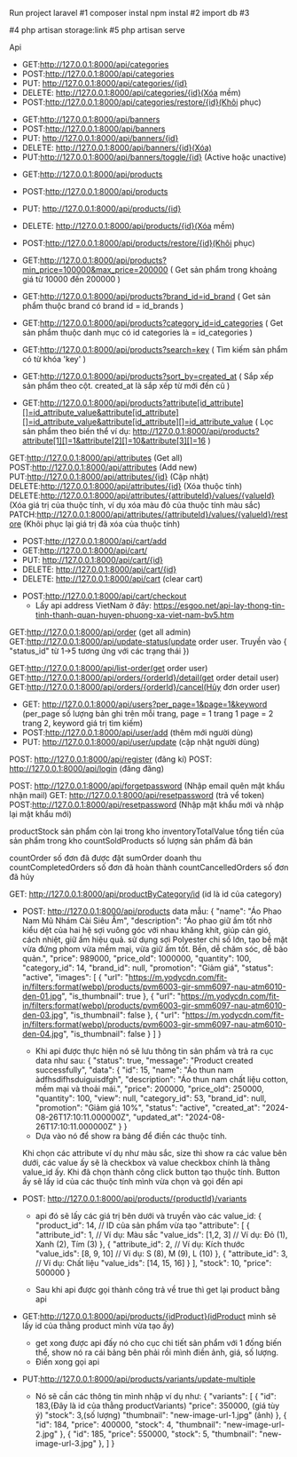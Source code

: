 Run project laravel
#1
composer instal
npm instal
#2
import db
#3

 <!--  -->

#4
php artisan storage:link
#5
php artisan serve

Api

<!-- Categories -->

-   GET:http://127.0.0.1:8000/api/categories
-   POST:http://127.0.0.1:8000/api/categories
-   PUT: http://127.0.0.1:8000/api/categories/{id}
-   DELETE: http://127.0.0.1:8000/api/categories/{id}(Xóa mềm)
-   POST:http://127.0.0.1:8000/api/categories/restore/{id}(Khôi phục)

<!-- Banners -->

-   GET:http://127.0.0.1:8000/api/banners
-   POST:http://127.0.0.1:8000/api/banners
-   PUT: http://127.0.0.1:8000/api/banners/{id}
-   DELETE: http://127.0.0.1:8000/api/banners/{id}(Xóa)
-   PUT:http://127.0.0.1:8000/api/banners/toggle/{id} (Active hoặc unactive)

<!-- Products -->

-   GET:http://127.0.0.1:8000/api/products
-   POST:http://127.0.0.1:8000/api/products
-   PUT: http://127.0.0.1:8000/api/products/{id}
-   DELETE: http://127.0.0.1:8000/api/products/{id}(Xóa mềm)
-   POST:http://127.0.0.1:8000/api/products/restore/{id}(Khôi phục)

-   GET:http://127.0.0.1:8000/api/products?min_price=100000&max_price=200000 ( Get sản phẩm trong khoảng giá từ 10000 đến 200000 )
-   GET:http://127.0.0.1:8000/api/products?brand_id=id_brand ( Get sản phẩm thuộc brand có brand id = id_brands )
-   GET:http://127.0.0.1:8000/api/products?category_id=id_categories ( Get sản phẩm thuộc danh mục có id categories là = id_categories )
-   GET:http://127.0.0.1:8000/api/products?search=key ( Tìm kiếm sản phẩm có từ khóa 'key' )
-   GET:http://127.0.0.1:8000/api/products?sort_by=created_at ( Sắp xếp sản phẩm theo cột. created_at là sắp xếp từ mới đến cũ )
-   GET:http://127.0.0.1:8000/api/products?attribute[id_attribute][]=id_attribute_value&attribute[id_attribute][]=id_attribute_value&attribute[id_attribute][]=id_attribute_value ( Lọc sản phẩm theo biến thể  ví dụ: http://127.0.0.1:8000/api/products?attribute[1][]=1&attribute[2][]=10&attribute[3][]=16 )


<!-- Attribute -->
GET:http://127.0.0.1:8000/api/attributes (Get all)
POST:http://127.0.0.1:8000/api/attributes (Add new)
PUT:http://127.0.0.1:8000/api/attributes/{id} (Cập nhật)
DELETE:http://127.0.0.1:8000/api/attributes/{id} (Xóa thuộc tính)
DELETE:http://127.0.0.1:8000/api/attributes/{attributeId}/values/{valueId} (Xóa giá trị của thuộc tính, ví dụ xóa màu đỏ của thuộc tính màu sắc)
PATCH:http://127.0.0.1:8000/api/attributes/{attributeId}/values/{valueId}/restore (Khôi phục lại giá trị đã xóa của thuộc tính)

<!-- Cart -->

-   POST:http://127.0.0.1:8000/api/cart/add
-   GET:http://127.0.0.1:8000/api/cart/
-   PUT: http://127.0.0.1:8000/api/cart/{id}
-   DELETE: http://127.0.0.1:8000/api/cart/{id}
-   DELETE: http://127.0.0.1:8000/api/cart (clear cart)

<!-- Checkout -->

-   POST:http://127.0.0.1:8000/api/cart/checkout
    -   Lấy api address VietNam ở đây: https://esgoo.net/api-lay-thong-tin-tinh-thanh-quan-huyen-phuong-xa-viet-nam-bv5.htm


<!-- order -->
 GET:http://127.0.0.1:8000/api/order (get all admin)
 GET:http://127.0.0.1:8000/api/update-status(update order user. 
 Truyền vào {
  "status_id" từ 1->5 tương ứng với các trạng thái
})

 GET:http://127.0.0.1:8000/api/list-order(get order user)
 GET:http://127.0.0.1:8000/api/orders/{orderId}/detail(get order detail user)
 GET:http://127.0.0.1:8000/api/orders/{orderId}/cancel(Hủy đơn order user)

<!-- User -->

-   GET: http://127.0.0.1:8000/api/users?per_page=1&page=1&keyword (per_page số lượng bản ghi trên mỗi trang, page = 1 trang 1 page = 2 trang 2, keyword giá trị tìm kiếm)
-   POST:http://127.0.0.1:8000/api/user/add (thêm mới người dùng)
-   PUT: http://127.0.0.1:8000/api/user/update (cập nhật người dùng)

<!-- Auth -->
POST: http://127.0.0.1:8000/api/register (đăng kí)
POST: http://127.0.0.1:8000/api/login (đăng đăng)

<!-- Resetpassword -->
POST: http://127.0.0.1:8000/api/forgetpassword (Nhập email quên mật khẩu nhận mail)
GET: http://127.0.0.1:8000/api/resetpassword (trả vể token)
POST:http://127.0.0.1:8000/api/resetpassword (Nhập mật khẩu mới và nhập lại mật khẩu mới)

<!-- Dashboard -->
productStock sản phẩm còn lại trong kho
inventoryTotalValue tổng tiền của sản phẩm trong kho
countSoldProducts số lượng sản phẩm đã bán

countOrder số đơn đã được đặt
sumOrder doanh thu
countCompletedOrders số đơn đã hoàn thành
countCancelledOrders số đơn đã hủy

GET: http://127.0.0.1:8000/api/productByCategory/id (id là id của category)


<!----------------------- Biến thể ---------------------------->

<!-- Api thứ nhất để lưu các thông tin cơ bản của sản phẩm -->
- POST: http://127.0.0.1:8000/api/products
    data mẫu:
    {
    "name": "Áo Phao Nam Mũ Nhám Cài Siêu Ấm",
    "description": "Áo phao giữ ấm tốt nhờ kiểu dệt của hai hệ sợi vuông góc với nhau khăng khít, giúp cản gió, cách nhiệt, giữ ấm hiệu quả. sử dụng sợi Polyester chi số lớn, tạo bề mặt vừa đứng phom vừa mềm mại, vừa giữ ấm tốt. Bền, dễ chăm sóc, dễ bảo quản.",
    "price": 989000,
    "price_old": 1000000,
    "quantity": 100,
    "category_id": 14,
    "brand_id": null,
    "promotion": "Giảm giá",
    "status": "active",
    "images": [
        {
            "url": "https://m.yodycdn.com/fit-in/filters:format(webp)/products/pvm6003-gir-smm6097-nau-atm6010-den-01.jpg",
            "is_thumbnail": true
        },
        {
            "url": "https://m.yodycdn.com/fit-in/filters:format(webp)/products/pvm6003-gir-smm6097-nau-atm6010-den-03.jpg",
            "is_thumbnail": false
        },
        {
            "url": "https://m.yodycdn.com/fit-in/filters:format(webp)/products/pvm6003-gir-smm6097-nau-atm6010-den-04.jpg",
            "is_thumbnail": false
        }
    ]
}

   + Khi api được thực hiện nó sẽ lưu thông tin sản phẩm và trả ra cục data như sau:
   {
    "status": true,
    "message": "Product created successfully",
    "data": {
        "id": 15,
        "name": "Áo thun nam àdfhsdifhsduiguisdfgh",
        "description": "Áo thun nam chất liệu cotton, mềm mại và thoải mái.",
        "price": 200000,
        "price_old": 250000,
        "quantity": 100,
        "view": null,
        "category_id": 53,
        "brand_id": null,
        "promotion": "Giảm giá 10%",
        "status": "active",
        "created_at": "2024-08-26T17:10:11.000000Z",
        "updated_at": "2024-08-26T17:10:11.000000Z"
            }
    }
    + Dựa vào nó để show ra bảng để điền các thuộc tính.

    Khi chọn các attribute ví dụ như màu sắc, size thì show ra các value bên dưới, các value ấy sẽ là checkbox và value checkbox chính là thằng value_id ấy. Khi đã chọn thành công click button tạo thuộc tính.
    Button ấy sẽ lấy id của các thuộc tính mình vừa chọn và gọi đến api
- POST: http://127.0.0.1:8000/api/products/{productId}/variants
    + api đó sẽ lấy các giá trị bên dưới và truyền vào các value_id:
    {
    "product_id": 14,  // ID của sản phẩm vừa tạo
    "attribute": [
        {
            "attribute_id": 1,  // Ví dụ: Màu sắc
            "value_ids": [1,2, 3]  // Ví dụ: Đỏ (1), Xanh (2), Tím (3)
        },
        {
            "attribute_id": 2,  // Ví dụ: Kích thước
            "value_ids": [8, 9, 10]  // Ví dụ: S (8), M (9), L (10)
        },
        {
            "attribute_id": 3, // Ví dụ: Chất liệu
            "value_ids": [14, 15, 16] 
        }
                    ],
        "stock": 10,
        "price": 500000
    }

    + Sau khi api được gọi thành công trả về true thì get lại product bằng api 
- GET:http://127.0.0.1:8000/api/products/{idProduct}(idProduct mình sẽ lấy id của thằng product mình vừa tạo ấy)

    + get xong được api đấy nó cho cục chi tiết sản phẩm với 1 đống biến thể, show nó ra cái bảng bên phải rồi mình điền ảnh, giá, số lượng.
    + Điền xong gọi api
- PUT:http://127.0.0.1:8000/api/products/variants/update-multiple
    + Nó sẽ cần các thông tin mình nhập ví dụ như:
    {
    "variants": [
        {
            "id": 183,(Đây là id của thằng productVariants)
            "price": 350000, (giá tùy ý)
            "stock": 3,(số lượng)
            "thumbnail": "new-image-url-1.jpg" (ảnh)
        },
        {
            "id": 184,
            "price": 400000,
            "stock": 4,
            "thumbnail": "new-image-url-2.jpg"
        },
        {
            "id": 185,
            "price": 550000,
            "stock": 5,
            "thumbnail": "new-image-url-3.jpg"
        },
    ]
}
